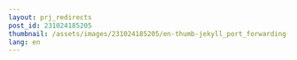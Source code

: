 ```yaml
---
layout: prj_redirects
post_id: 231024185205
thumbnail: /assets/images/231024185205/en-thumb-jekyll_port_forwarding-thumb.png
lang: en
---
```

